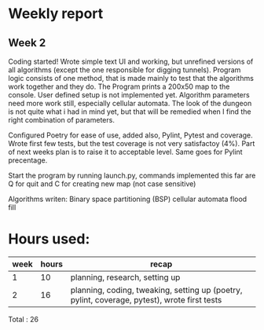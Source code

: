 # Weekly report 
## Week 2

Coding started! Wrote simple text UI and working, but unrefined versions of all algorithms (except the one responsible for digging tunnels). Program logic consists of one method, that is made mainly to test that the algorithms work together and they do. The Program prints a 200x50 map to the console. User defined setup is not implemented yet. Algorithm parameters need more work still, especially cellular automata. The look of the dungeon is not quite what i had in mind yet, but that will be remedied when I find the right combination of parameters.

Configured Poetry for ease of use, added also, Pylint, Pytest and coverage. Wrote first few tests, but the test coverage is not very satisfactoy (4%). Part of next weeks plan is to raise it to acceptable level. Same goes for Pylint precentage.

Start the program by running launch.py, commands implemented this far are Q for quit and C for creating new map (not case sensitive) 

Algorithms writen:
Binary space partitioning (BSP)
cellular automata
flood fill


# Hours used:

 week | hours | recap
 ---- | ----- | -----
  1 | 10 | planning, research, setting up
  2 | 16 | planning, coding, tweaking, setting up (poetry, pylint, coverage, pytest), wrote first tests
Total : 26
